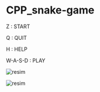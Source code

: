 # CPP_snake-game

Z : START

Q : QUIT

H : HELP

W-A-S-D : PLAY


![resim](https://user-images.githubusercontent.com/55507463/111870250-aa48e080-8994-11eb-81d4-35f927df76b0.png)

![resim](https://user-images.githubusercontent.com/55507463/111870276-c2b8fb00-8994-11eb-9efe-fcd396cd1087.png)
